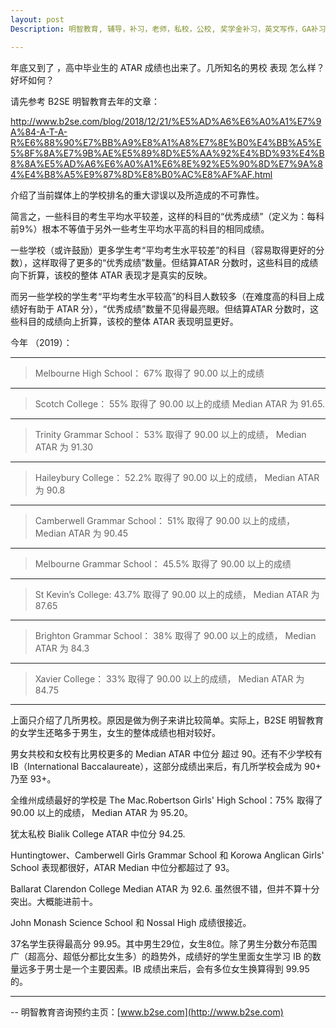 ```yaml
---
layout: post
Description: 明智教育, 辅导，补习，老师，私校，公校, 奖学金补习，英文写作，GA补习辅导，大学选择，工作规划，从业规划，天才儿童是浮云，澳洲学生挫折教育，儿童空间推理，空间理解能力， 自我观对学习成绩的影响，ATAR 成绩，学校排名局限性，介绍 比较, 澳洲 墨尔本，Scholarship Tutoring, General Ability, Numerical Reasoning, Verbal Reasoning Tutoring, Writing, Universities Selection, Career Education, Career Advisors, Guidance, Melbourne Private Schools, Selective Schools, Writing tutoring, Interviews tutoring, Resume Writing, Spatial skills, Failures help gifted children，Critical and creative thinking involves reasoning, using and analysing evidence, and applying knowledge to find creative solutions to complex problems；Verbal Reasoning, Decision Making, Quantitative Reasoning, Abstract Reasoning, Situational Judgement, self-concept and school results, school marks, gender differences in STEM subjects, cognitive load theory

---
```



年底又到了 ，高中毕业生的 ATAR 成绩也出来了。几所知名的男校 表现 怎么样？好坏如何？

请先参考 B2SE 明智教育去年的文章：

http://www.b2se.com/blog/2018/12/21/%E5%AD%A6%E6%A0%A1%E7%9A%84-A-T-A-R%E6%88%90%E7%BB%A9%E8%A1%A8%E7%8E%B0%E4%BB%A5%E5%8F%8A%E7%9B%AE%E5%89%8D%E5%AA%92%E4%BD%93%E4%B8%8A%E5%AD%A6%E6%A0%A1%E6%8E%92%E5%90%8D%E7%9A%84%E4%B8%A5%E9%87%8D%E8%B0%AC%E8%AF%AF.html

介绍了当前媒体上的学校排名的重大谬误以及所造成的不可靠性。

简言之，一些科目的考生平均水平较差，这样的科目的“优秀成绩”（定义为：每科前9%）根本不等值于另外一些考生平均水平高的科目的相同成绩。

一些学校（或许鼓励）更多学生考“平均考生水平较差”的科目（容易取得更好的分数），这样取得了更多的“优秀成绩”数量。但结算ATAR 分数时，这些科目的成绩向下折算，该校的整体 ATAR 表现才是真实的反映。

而另一些学校的学生考“平均考生水平较高”的科目人数较多（在难度高的科目上成绩好有助于 ATAR 分），“优秀成绩”数量不见得最亮眼。但结算ATAR 分数时，这些科目的成绩向上折算，该校的整体 ATAR 表现明显更好。

今年 （2019）：

-------
>Melbourne High School： 67% 取得了 90.00 以上的成绩

-------
> Scotch College： 55% 取得了 90.00 以上的成绩  Median ATAR 为 91.65. 

------
> Trinity Grammar School：	53% 取得了 90.00 以上的成绩，  Median ATAR 为 91.30

------
> Haileybury College：		52.2% 取得了 90.00 以上的成绩，  Median ATAR 为 90.8

------
> Camberwell Grammar School：	 	51% 取得了 90.00 以上的成绩，  Median ATAR 为 90.45

-----
> Melbourne Grammar School：	45.5% 取得了 90.00 以上的成绩  

-----
> St Kevin’s College:   			43.7% 取得了 90.00 以上的成绩，  Median ATAR 为 87.65

-----
> Brighton Grammar School：		38% 取得了 90.00 以上的成绩，  Median ATAR 为 84.3

----
> Xavier College： 	33% 取得了 90.00 以上的成绩，  Median ATAR 为 84.75

------

上面只介绍了几所男校。原因是做为例子来讲比较简单。实际上，B2SE 明智教育的女学生还略多于男生，女生的整体成绩也相对较好。

男女共校和女校有比男校更多的 Median ATAR 中位分 超过 90。还有不少学校有 IB（International Baccalaureate），这部分成绩出来后，有几所学校会成为 90+ 乃至 93+。

全维州成绩最好的学校是 The Mac.Robertson Girls' High School：75% 取得了 90.00 以上的成绩，  Median ATAR 为 95.20。

犹太私校 Bialik College ATAR 中位分 94.25.

Huntingtower、Camberwell Girls Grammar School 和 Korowa Anglican Girls' School 表现都很好，ATAR Median 中位分都超过了 93。

Ballarat Clarendon College Median ATAR 为 92.6. 虽然很不错，但并不算十分突出。大概能进前十。

John Monash Science School 和 Nossal High 成绩很接近。


37名学生获得最高分 99.95。其中男生29位，女生8位。除了男生分数分布范围广（超高分、超低分都比女生多）的趋势外，成绩好的学生里面女生学习 IB 的数量远多于男士是一个主要因素。IB 成绩出来后，会有多位女生换算得到 99.95的。


--------
-- 明智教育咨询预约主页：[www.b2se.com](http://www.b2se.com)

